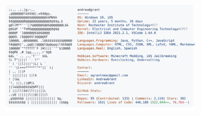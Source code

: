 <a href="https://github.com/mroshan5722/mroshan5722">
  <picture>
    <source media="(prefers-color-scheme: dark)" srcset="https://raw.githubusercontent.com/mroshan5722/mroshan5722/main/dark.svg">
    <img alt=Muhammed Roshan's GitHub Profile README" src="https://raw.githubusercontent.com/mroshan5722/mroshan5722/main/light.svg">
  </picture>
</a>
